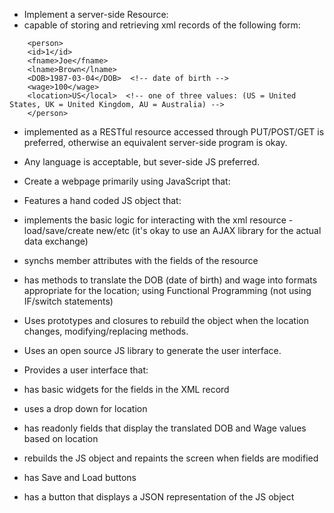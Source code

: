 - Implement a server-side Resource:
- capable of storing and retrieving xml records of the following form:
``` 	
	<person>
	<id>1</id>
	<fname>Joe</fname>
	<lname>Brown</lname>
	<DOB>1987-03-04</DOB>  <!-- date of birth -->
	<wage>100</wage>
	<location>US</local>  <!-- one of three values: (US = United States, UK = United Kingdom, AU = Australia) -->
  	</person>
 ```  
- implemented as a RESTful resource accessed through PUT/POST/GET is preferred, otherwise an equivalent server-side program is okay.
- Any language is acceptable, but sever-side JS preferred.
 
 - Create a webpage primarily using JavaScript that:
- Features a hand coded JS object that:
- implements the basic logic for interacting with the xml resource - load/save/create new/etc  (it's okay to use an AJAX library for the actual data exchange)
- synchs member attributes with the fields of the resource
- has methods to translate the DOB (date of birth) and wage into formats appropriate for the location; using Functional Programming (not using IF/switch statements)
- Uses prototypes and closures to rebuild the object when the location changes, modifying/replacing methods. 
 
- Uses an open source JS library to generate the user interface.
 
- Provides a user interface that:
- has basic widgets for the fields in the XML record
- uses a drop down for location
- has readonly fields that display the translated DOB and Wage values based on location
- rebuilds the JS object and repaints the screen when fields are modified
- has Save and Load buttons
- has a button that displays a JSON representation of the JS object
